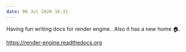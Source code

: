 ```yaml
---
date: 06 Jul 2020 16:31
---
```


Having fun writing docs for render engine.. Also it has a new home 🏠.

<https://render-engine.readthedocs.org>
